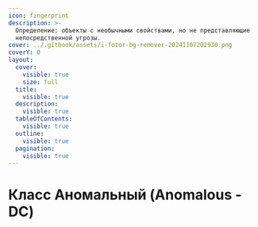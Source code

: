 ```yaml
---
icon: fingerprint
description: >-
  Определение: объекты с необычными свойствами, но не представляющие
  непосредственной угрозы.
cover: ../.gitbook/assets/i-fotor-bg-remover-20241107202930.png
coverY: 0
layout:
  cover:
    visible: true
    size: full
  title:
    visible: true
  description:
    visible: true
  tableOfContents:
    visible: true
  outline:
    visible: true
  pagination:
    visible: true
---
```


# Класс Аномальный (Anomalous - DC)

